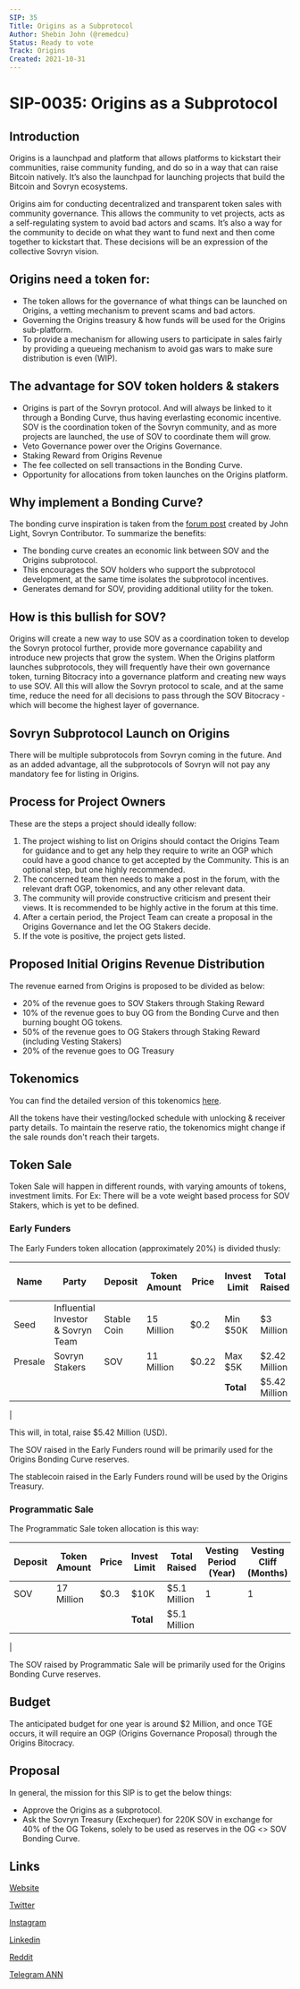 ```yaml
---
SIP: 35
Title: Origins as a Subprotocol
Author: Shebin John (@remedcu)
Status: Ready to vote
Track: Origins
Created: 2021-10-31
---
```


# SIP-0035: Origins as a Subprotocol

## Introduction

Origins is a launchpad and platform that allows platforms to kickstart their communities, raise community funding, and do so in a way that can raise Bitcoin natively. It’s also the launchpad for launching projects that build the Bitcoin and Sovryn ecosystems.

Origins aim for conducting decentralized and transparent token sales with community governance. This allows the community to vet projects, acts as a self-regulating system to avoid bad actors and scams. It’s also a way for the community to decide on what they want to fund next and then come together to kickstart that. These decisions will be an expression of the collective Sovryn vision.

## Origins need a token for:

- The token allows for the governance of what things can be launched on Origins, a vetting mechanism to prevent scams and bad actors.
- Governing the Origins treasury & how funds will be used for the Origins sub-platform.
- To provide a mechanism for allowing users to participate in sales fairly by providing a queueing mechanism to avoid gas wars to make sure distribution is even (WIP).

## The advantage for SOV token holders &amp; stakers

- Origins is part of the Sovryn protocol. And will always be linked to it through a Bonding Curve, thus having everlasting economic incentive. SOV is the coordination token of the Sovryn community, and as more projects are launched, the use of SOV to coordinate them will grow. 
- Veto Governance power over the Origins Governance.
- Staking Reward from Origins Revenue
- The fee collected on sell transactions in the Bonding Curve. 
- Opportunity for allocations from token launches on the Origins platform.

## Why implement a Bonding Curve?

The bonding curve inspiration is taken from the [forum post](https://forum.sovryn.app/t/new-utility-for-sov-minting-subprotocol-tokens/1611) created by John Light, Sovryn Contributor. To summarize the benefits:

- The bonding curve creates an economic link between SOV and the Origins subprotocol.
- This encourages the SOV holders who support the subprotocol development, at the same time isolates the subprotocol incentives.
- Generates demand for SOV, providing additional utility for the token.

## How is this bullish for SOV?

Origins will create a new way to use SOV as a coordination token to develop the Sovryn protocol further, provide more governance capability and introduce new projects that grow the system. When the Origins platform launches subprotocols, they will frequently have their own governance token, turning Bitocracy into a governance platform and creating new ways to use SOV. All this will allow the Sovryn protocol to scale, and at the same time, reduce the need for all decisions to pass through the SOV Bitocracy - which will become the highest layer of governance.

## Sovryn Subprotocol Launch on Origins

There will be multiple subprotocols from Sovryn coming in the future. And as an added advantage, all the subprotocols of Sovryn will not pay any mandatory fee for listing in Origins.

## Process for Project Owners

These are the steps a project should ideally follow:

1. The project wishing to list on Origins should contact the Origins Team for guidance and to get any help they require to write an OGP which could have a good chance to get accepted by the Community. This is an optional step, but one highly recommended.
2. The concerned team then needs to make a post in the forum, with the relevant draft OGP, tokenomics, and any other relevant data.
3. The community will provide constructive criticism and present their views. It is recommended to be highly active in the forum at this time.
4. After a certain period, the Project Team can create a proposal in the Origins Governance and let the OG Stakers decide.
5. If the vote is positive, the project gets listed.

## Proposed Initial Origins Revenue Distribution

The revenue earned from Origins is proposed to be divided as below:

- 20% of the revenue goes to SOV Stakers through Staking Reward
- 10% of the revenue goes to buy OG from the Bonding Curve and then burning bought OG tokens.
- 50% of the revenue goes to OG Stakers through Staking Reward (including Vesting Stakers)
- 20% of the revenue goes to OG Treasury

## Tokenomics

You can find the detailed version of this tokenomics [here](https://docs.google.com/spreadsheets/d/1N3XcUFnAWSCPzUIeImZREAifrn30Vo2xN3XHu70ToxY/).

All the tokens have their vesting/locked schedule with unlocking & receiver party details. To maintain the reserve ratio, the tokenomics might change if the sale rounds don't reach their targets.

## Token Sale

Token Sale will happen in different rounds, with varying amounts of tokens, investment limits. For Ex: There will be a vote weight based process for SOV Stakers, which is yet to be defined.

### Early Funders

The Early Funders token allocation (approximately 20%) is divided thusly:

| Name | Party | Deposit | Token Amount | Price | Invest Limit | Total Raised | Vesting Period (Years) | Vesting Cliff (Months) |
| --- | --- | --- | --- | --- | --- | --- | --- | --- |
| Seed | Influential Investor &amp; Sovryn Team | Stable Coin | 15 Million | $0.2 | Min $50K | $3 Million | 2 | 4 |
| Presale | Sovryn Stakers | SOV | 11 Million | $0.22 | Max $5K | $2.42 Million | 1.5 | 2 |
|||||| **Total** | $5.42 Million |
|

This will, in total, raise $5.42 Million (USD).

The SOV raised in the Early Funders round will be primarily used for the Origins Bonding Curve reserves.

The stablecoin raised in the Early Funders round will be used by the Origins Treasury.

### Programmatic Sale

The Programmatic Sale token allocation is this way:

| Deposit | Token Amount | Price | Invest Limit | Total Raised | Vesting Period (Year) | Vesting Cliff (Months) |
| --- | --- | --- | --- | --- | --- | --- |
| SOV | 17 Million | $0.3 | $10K | $5.1 Million | 1 | 1 |
|||| **Total** | $5.1 Million |
|

The SOV raised by Programmatic Sale will be primarily used for the Origins Bonding Curve reserves.

## Budget

The anticipated budget for one year is around $2 Million, and once TGE occurs, it will require an OGP (Origins Governance Proposal) through the Origins Bitocracy.

## Proposal

In general, the mission for this SIP is to get the below things:

- Approve the Origins as a subprotocol.
- Ask the Sovryn Treasury (Exchequer) for 220K SOV in exchange for 40% of the OG Tokens, solely to be used as reserves in the OG <> SOV Bonding Curve.

## Links

[Website](https://origins.xyz/)

[Twitter](https://twitter.com/OriginsXYZ)

[Instagram](https://www.instagram.com/originsxyz/)

[Linkedin](https://www.linkedin.com/company/originsxyz/)

[Reddit](https://www.reddit.com/r/OriginsXYZ/)

[Telegram ANN](https://t.me/OriginsANN)
